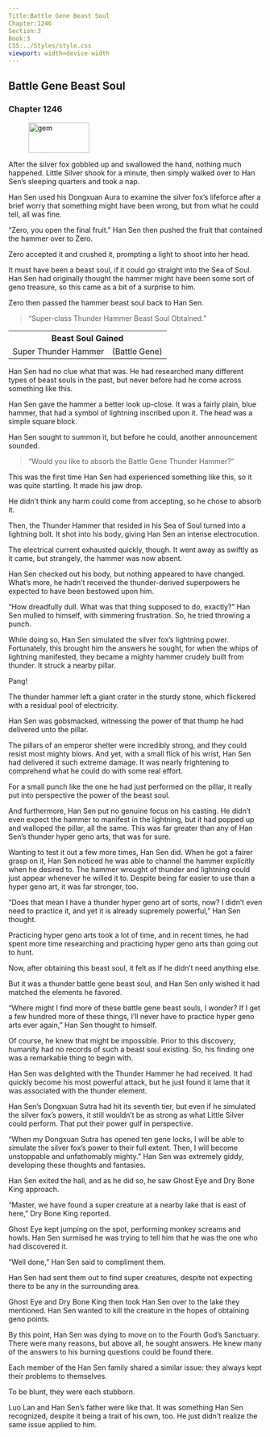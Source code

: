 ```yaml
---
Title:Battle Gene Beast Soul 
Chapter:1246 
Section:3 
Book:3 
CSS:../Styles/style.css 
viewport: width=device-width
---
```

  
## Battle Gene Beast Soul
### Chapter 1246
  
<figure>
	<img src="../Images/gem.gif" alt="gem" id="gem" width="120" height="60" />
</figure>
  

  
After the silver fox gobbled up and swallowed the hand, nothing much happened. Little Silver shook for a minute, then simply walked over to Han Sen’s sleeping quarters and took a nap.

Han Sen used his Dongxuan Aura to examine the silver fox’s lifeforce after a brief worry that something might have been wrong, but from what he could tell, all was fine.

“Zero, you open the final fruit.” Han Sen then pushed the fruit that contained the hammer over to Zero.

Zero accepted it and crushed it, prompting a light to shoot into her head.

It must have been a beast soul, if it could go straight into the Sea of Soul. Han Sen had originally thought the hammer might have been some sort of geno treasure, so this came as a bit of a surprise to him.

Zero then passed the hammer beast soul back to Han Sen.

> “Super-class Thunder Hammer Beast Soul Obtained.”

<div class="tables">
	<table class="beast">
		<tr>
			<th colspan="2">Beast Soul Gained</th>
		</tr><tr>
			<td>Super Thunder Hammer</td>
			<td>(Battle Gene)</td>
		</tr>
	</table>
</div>  

Han Sen had no clue what that was. He had researched many different types of beast souls in the past, but never before had he come across something like this.

Han Sen gave the hammer a better look up-close. It was a fairly plain, blue hammer, that had a symbol of lightning inscribed upon it. The head was a simple square block.

Han Sen sought to summon it, but before he could, another announcement sounded.

> “Would you like to absorb the Battle Gene Thunder Hammer?”

This was the first time Han Sen had experienced something like this, so it was quite startling. It made his jaw drop.

He didn’t think any harm could come from accepting, so he chose to absorb it.

Then, the Thunder Hammer that resided in his Sea of Soul turned into a lightning bolt. It shot into his body, giving Han Sen an intense electrocution.

The electrical current exhausted quickly, though. It went away as swiftly as it came, but strangely, the hammer was now absent.

Han Sen checked out his body, but nothing appeared to have changed. What’s more, he hadn’t received the thunder-derived superpowers he expected to have been bestowed upon him.

“How dreadfully dull. What was that thing supposed to do, exactly?” Han Sen mulled to himself, with simmering frustration. So, he tried throwing a punch.

While doing so, Han Sen simulated the silver fox’s lightning power. Fortunately, this brought him the answers he sought, for when the whips of lightning manifested, they became a mighty hammer crudely built from thunder. It struck a nearby pillar.

Pang!

The thunder hammer left a giant crater in the sturdy stone, which flickered with a residual pool of electricity.

Han Sen was gobsmacked, witnessing the power of that thump he had delivered unto the pillar.

The pillars of an emperor shelter were incredibly strong, and they could resist most mighty blows. And yet, with a small flick of his wrist, Han Sen had delivered it such extreme damage. It was nearly frightening to comprehend what he could do with some real effort.

For a small punch like the one he had just performed on the pillar, it really put into perspective the power of the beast soul.

And furthermore, Han Sen put no genuine focus on his casting. He didn’t even expect the hammer to manifest in the lightning, but it had popped up and walloped the pillar, all the same. This was far greater than any of Han Sen’s thunder hyper geno arts, that was for sure.

Wanting to test it out a few more times, Han Sen did. When he got a fairer grasp on it, Han Sen noticed he was able to channel the hammer explicitly when he desired to. The hammer wrought of thunder and lightning could just appear whenever he willed it to. Despite being far easier to use than a hyper geno art, it was far stronger, too.

“Does that mean I have a thunder hyper geno art of sorts, now? I didn’t even need to practice it, and yet it is already supremely powerful,” Han Sen thought.

Practicing hyper geno arts took a lot of time, and in recent times, he had spent more time researching and practicing hyper geno arts than going out to hunt.

Now, after obtaining this beast soul, it felt as if he didn’t need anything else.

But it was a thunder battle gene beast soul, and Han Sen only wished it had matched the elements he favored.

“Where might I find more of these battle gene beast souls, I wonder? If I get a few hundred more of these things, I’ll never have to practice hyper geno arts ever again,” Han Sen thought to himself.

Of course, he knew that might be impossible. Prior to this discovery, humanity had no records of such a beast soul existing. So, his finding one was a remarkable thing to begin with.

Han Sen was delighted with the Thunder Hammer he had received. It had quickly become his most powerful attack, but he just found it lame that it was associated with the thunder element.

Han Sen’s Dongxuan Sutra had hit its seventh tier, but even if he simulated the silver fox’s powers, it still wouldn’t be as strong as what Little Silver could perform. That put their power gulf in perspective.

“When my Dongxuan Sutra has opened ten gene locks, I will be able to simulate the silver fox’s power to their full extent. Then, I will become unstoppable and unfathomably mighty.” Han Sen was extremely giddy, developing these thoughts and fantasies.

Han Sen exited the hall, and as he did so, he saw Ghost Eye and Dry Bone King approach.

“Master, we have found a super creature at a nearby lake that is east of here,” Dry Bone King reported.

Ghost Eye kept jumping on the spot, performing monkey screams and howls. Han Sen surmised he was trying to tell him that he was the one who had discovered it.

“Well done,” Han Sen said to compliment them.

Han Sen had sent them out to find super creatures, despite not expecting there to be any in the surrounding area.

Ghost Eye and Dry Bone King then took Han Sen over to the lake they mentioned. Han Sen wanted to kill the creature in the hopes of obtaining geno points.

By this point, Han Sen was dying to move on to the Fourth God’s Sanctuary. There were many reasons, but above all, he sought answers. He knew many of the answers to his burning questions could be found there.

Each member of the Han Sen family shared a similar issue: they always kept their problems to themselves.

To be blunt, they were each stubborn.

Luo Lan and Han Sen’s father were like that. It was something Han Sen recognized, despite it being a trait of his own, too. He just didn’t realize the same issue applied to him.